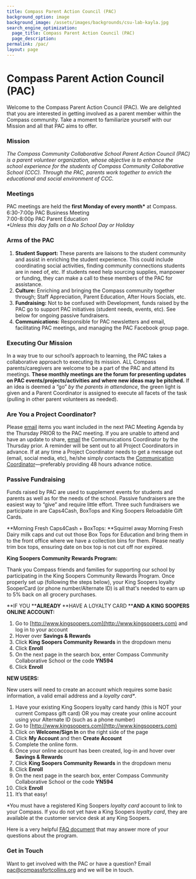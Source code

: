 ```yaml
---
title: Compass Parent Action Council (PAC)
background_option: image
background_image: /assets/images/backgrounds/csu-lab-kayla.jpg
search_engine_optimization:
  page_title: Compass Parent Action Council (PAC)
  page_description:
permalink: /pac/
layout: page
---
```


# Compass Parent Action Council (PAC)

Welcome to the Compass Parent Action Council (PAC). We are delighted that you are interested in getting involved as a parent member within the Compass community. Take a moment to familiarize yourself with our Mission and all that PAC aims to offer.

### Mission

*The Compass Community Collaborative School Parent Action Council (PAC) is a parent volunteer organization, whose objective is to enhance the school experience for the students of Compass Community Collaborative School (CCC). Through the PAC, parents work together to enrich the educational and social environment of CCC.*

### Meetings

PAC meetings are held the **first Monday of every month\*** at Compass.<br>6:30-7:00p PAC Business Meeting<br>7:00-8:00p PAC Parent Education<br>*\*Unless this day falls on a No School Day or Holiday*

### Arms of the PAC

1. **Student Support:** These parents are liaisons to the student community and assist in enriching the student experience. This could include coordinating social activities, finding community connections students are in need of, etc. If students need help sourcing supplies, manpower or funding, they can make a call to these members of the PAC for assistance.
2. **Culture:** Enriching and bringing the Compass community together through; Staff Appreciation, Parent Education, After Hours Socials, etc.
3. **Fundraising:** Not to be confused with Development, funds raised by the PAC go to support PAC initiatives (student needs, events, etc). See below for ongoing passive fundraisers.&nbsp;
4. **Communications:** Responsible for PAC newsletters and email, facilitating PAC meetings, and managing the PAC Facebook group page.

### Executing Our Mission

In a way true to our school’s approach to learning, the PAC takes a collaborative approach to executing its mission. ALL Compass parents/caregivers are welcome to be a part of the PAC and attend its meetings. **These monthly meetings are the forum for presenting updates on PAC events/projects/activities and where new ideas may be pitched.** If an idea is deemed a “go” *by the parents in attendance*, the green light is given and a Parent Coordinator is assigned to execute all facets of the task (pulling in other parent volunteers as needed).

### Are You a Project Coordinator?

Please [email](mailto:pac@compassfortcollins.org?subject=Agenda%20Item)&nbsp;items you want included in the next PAC Meeting Agenda by the Thursday PRIOR to the PAC meeting. If you are unable to attend and have an update to share, [email](mailto:pac@compassfortcollins.org?subject=Agenda%20Item) the Communications Coordinator by the Thursday prior. A reminder will be sent out to all Project Coordinators in advance. If at any time a Project Coordinator needs to get a message out (email, social media, etc), he/she simply contacts the&nbsp;[Communication Coordinator](mailto:pac@compassfortcollins.org)—preferably providing 48 hours advance notice.

### Passive Fundraising

Funds raised by PAC are used to supplement events for students and parents as well as for the needs of the school. Passive fundraisers are the easiest way to “give” and require little effort. Three such fundraisers we participate in are Caps4Cash, BoxTops and King Soopers Reloadable Gift Cards.

**Morning Fresh Caps4Cash + BoxTops:&nbsp;**Squirrel away Morning Fresh Dairy milk caps and cut out those Box Tops for Education and bring them in to the front office where we have a collection bins for them. Please neatly trim box tops, ensuring date on box top is not cut off nor expired.

**King Soopers Community Rewards Program:**

Thank you Compass friends and families for supporting our school by participating in the King Soopers Community Rewards Program. Once properly set up (following the steps below), your King Soopers loyalty SooperCard (or phone number/Alternate ID) is all that's needed to earn up to 5% back on all grocery purchases.

**IF YOU&nbsp;****ALREADY** **HAVE A LOYALTY CARD&nbsp;****AND** **A KING SOOPERS ONLINE ACCOUNT:**

1. Go to [http://www.kingsoopers.com](http://www.kingsoopers.com) and log in to your account
2. Hover over **Savings & Rewards**
3. Click **King Soopers Community Rewards** in the dropdown menu
4. Click **Enroll**
5. On the next page in the search box, enter Compass Community Collaborative School or the code **YN594**
6. Click **Enroll**

**NEW USERS:**

New users will need to create an account which requires some basic information, a valid email address and a *loyalty* *card\**.

1. Have your existing King Soopers loyalty card handy (this is NOT your current Compass gift card) OR you may create your online account using your Alternate ID (such as a phone number)
2. Go to [http://www.kingsoopers.com](http://www.kingsoopers.com)
3. Click on **Welcome/Sign In** on the right side of the page
4. Click **My Account** and then **Create Account**
5. Complete the online form.
6. Once your online account has been created, log-in and hover over **Savings & Rewards**
7. Click **King Soopers Community Rewards** in the dropdown menu
8. Click **Enroll**
9. On the next page in the search box, enter Compass Community Collaborative School or the code **YN594**
10. Click **Enroll**
11. It’s that easy\!

\*You must have a registered King Soopers *loyalty card* account to link to your Compass. If you do not yet have a King Soopers *loyalty card*, they are available at the customer service desk at any King Soopers.

Here is a very helpful [FAQ document](https://www.kroger.com/asset/delta_faq) that may answer more of your questions about the program.

### Get in Touch

Want to get involved with the PAC or have a question? Email [pac@compassfortcollins.org](mailto:pac@compassfortcollins.org) and we will be in touch.